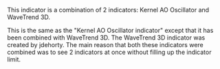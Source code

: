This indicator is a combination of 2 indicators: Kernel AO Oscillator and WaveTrend 3D.

This is the same as the "Kernel AO Oscillator indicator" except that it has been combined with WaveTrend 3D. The WaveTrend 3D indicator was created by jdehorty. The main reason that both these indicators were combined was to see 2 indicators at once without filling up the indicator limit.
